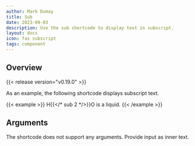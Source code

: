 ```yaml
---
author: Mark Dumay
title: Sub
date: 2023-09-03
description: Use the sub shortcode to display text in subscript.
layout: docs
icon: fas subscript
tags: component
---
```


## Overview

{{< release version="v0.19.0" >}}

As an example, the following shortcode displays subscript text.

<!-- markdownlint-disable MD037 -->
{{< example >}}
H{{</* sub 2 */>}}O is a liquid.
{{< /example >}}
<!-- markdownlint-enable MD037 -->

## Arguments

The shortcode does not support any arguments. Provide input as inner text.
